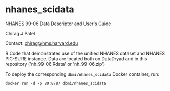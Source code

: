 # nhanes_scidata
NHANES 99-06 Data Descriptor and User's Guide

Chirag J Patel

Contact: chirag@hms.harvard.edu

R Code that demonstrates use of the unified NHANES dataset and NHANES PIC-SURE instance.
Data are located both on DataDryad and in this repository ('nh_99-06.Rdata' or 'nh_99-06.zip')

To deploy the corresponding `dbmi/nhanes_scidata` Docker container, run: 
```
docker run -d -p 80:8787 dbmi/nhanes_scidata
```
